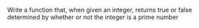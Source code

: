 Write a function that, when given an integer, returns true or false determined by whether or not the integer is a prime number